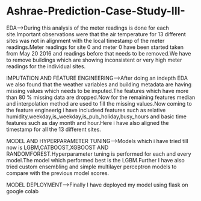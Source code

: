 # Ashrae-Prediction-Case-Study-III-
EDA-->During this analysis of the meter readings is done for each site.Important observations were that the air temperature for 13 different sites was not in alignment with the local timestamp of the meter readings.Meter readings for site 0 and meter 0 have been started taken from May 20 2016 and readings before that needs to be removed.We have to remove buildings which are showing inconsistent or very high meter readings for the individual sites.

IMPUTATION AND FEATURE ENGINEERING-->After doing an indepth EDA we also found that the weather variables and building metadata are having missing values which needs to be imputed.The features which have more than 80 % missing data are dropped.Now for the remaining features median and interpolation method are used to fill the missing values.Now coming to the feature engineerig i have includeed features such as relative humidity,weekday,is_weekday,is_pub_holiday,busy_hours and basic time features such as day month and hour.Here i have also aligned the timestamp for all the 13 different sites.

MODEL AND HYPERPARAMETER TUNING-->Models which i have tried till now is LGBM,CATBOOST,XGBOOST AND RANDOMFOREST.Hyperparameter tuning is performed for each and every model.The model which performed best is the LGBM.Further I have also tried custom ensembling and simple multilayer perceptron models to compare with the previous model scores.

MODEL DEPLOYMENT-->Finally I have deployed my model using flask on google colab


